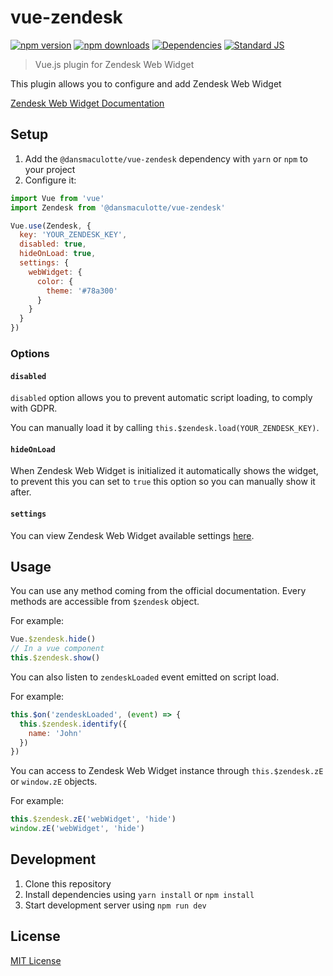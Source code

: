 # vue-zendesk

[![npm version][npm-version-src]][npm-version-href]
[![npm downloads][npm-downloads-src]][npm-downloads-href]
[![Dependencies][david-dm-src]][david-dm-href]
[![Standard JS][standard-js-src]][standard-js-href]

> Vue.js plugin for Zendesk Web Widget

This plugin allows you to configure and add Zendesk Web Widget

[Zendesk Web Widget Documentation](https://developer.zendesk.com/embeddables/docs/widget/introduction)

## Setup

1. Add the `@dansmaculotte/vue-zendesk` dependency with `yarn` or `npm` to your project
2. Configure it:

```js
import Vue from 'vue'
import Zendesk from '@dansmaculotte/vue-zendesk'

Vue.use(Zendesk, {
  key: 'YOUR_ZENDESK_KEY',
  disabled: true,
  hideOnLoad: true,
  settings: {
    webWidget: {
      color: {
        theme: '#78a300'
      }
    }
  }
})
```

### Options

#### `disabled`

`disabled` option allows you to prevent automatic script loading, to comply with GDPR.

You can manually load it by calling `this.$zendesk.load(YOUR_ZENDESK_KEY)`.

#### `hideOnLoad`

When Zendesk Web Widget is initialized it automatically shows the widget, to prevent this you can set to `true` this option so you can manually show it after.

#### `settings`

You can view Zendesk Web Widget available settings [here](https://developer.zendesk.com/embeddables/docs/widget/settings).

## Usage

You can use any method coming from the official documentation.
Every methods are accessible from `$zendesk` object.

For example:
```js
Vue.$zendesk.hide()
// In a vue component
this.$zendesk.show()
```

You can also listen to `zendeskLoaded` event emitted on script load.

For example:
```js
this.$on('zendeskLoaded', (event) => {
  this.$zendesk.identify({
    name: 'John'
  })
})
```

You can access to Zendesk Web Widget instance through `this.$zendesk.zE` or `window.zE` objects.

For example:
```js
this.$zendesk.zE('webWidget', 'hide')
window.zE('webWidget', 'hide')
```

## Development

1. Clone this repository
2. Install dependencies using `yarn install` or `npm install`
3. Start development server using `npm run dev`

## License

[MIT License](./LICENSE.md)

<!-- Badges -->
[npm-version-src]: https://img.shields.io/npm/dt/@dansmaculotte/vue-zendesk.svg?style=flat-square
[npm-version-href]: https://npmjs.com/package/@dansmaculotte/vue-zendesk

[npm-downloads-src]: https://img.shields.io/npm/v/@dansmaculotte/vue-zendesk/latest.svg?style=flat-square
[npm-downloads-href]: https://npmjs.com/package/@dansmaculotte/vue-zendesk

[david-dm-src]: https://david-dm.org/dansmaculotte/vue-zendesk/status.svg?style=flat-square
[david-dm-href]: https://david-dm.org/dansmaculotte/vue-zendesk

[standard-js-src]: https://img.shields.io/badge/code_style-standard-brightgreen.svg?style=flat-square
[standard-js-href]: https://standardjs.com
